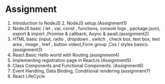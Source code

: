 # Assignment
1. Introduction to NodeJS 2. NodeJS setup.(Assignment1)
2. NodeJS basic ( let , var, const , functions, console logs , package.json), export & import ,Promise & callback, Async & await.(assignment2)
3. HTML basic (input, radio , dropdown , switch , check box, text box, text area , image , href , button video),Form group ,Css / styles basics.(assignment3)
4. React Basic Hello world with Routing.(assignment4)
5. Implementing registration page in ReactJs.(Assignment5)
6. Class Components and Functional Components. (Assignment6)
7. Event Handling, Data Binding, Conditional rendering (assignment7)
8. React LifeCycle

